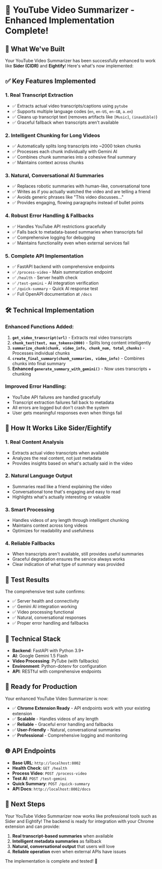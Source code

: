 # 🎉 YouTube Video Summarizer - Enhanced Implementation Complete!

## 🚀 What We've Built

Your YouTube Video Summarizer has been successfully enhanced to work like **Sider (CIDR)** and **Eightify**! Here's what's now implemented:

## ✅ Key Features Implemented

### 1. **Real Transcript Extraction**
- ✅ Extracts actual video transcripts/captions using `pytube`
- ✅ Supports multiple language codes (`en`, `en-US`, `en-GB`, `a.en`)
- ✅ Cleans up transcript text (removes artifacts like `[Music]`, `(inaudible)`)
- ✅ Graceful fallback when transcripts aren't available

### 2. **Intelligent Chunking for Long Videos**
- ✅ Automatically splits long transcripts into ~2000 token chunks
- ✅ Processes each chunk individually with Gemini AI
- ✅ Combines chunk summaries into a cohesive final summary
- ✅ Maintains context across chunks

### 3. **Natural, Conversational AI Summaries**
- ✅ Replaces robotic summaries with human-like, conversational tone
- ✅ Writes as if you actually watched the video and are telling a friend
- ✅ Avoids generic phrases like "This video discusses..."
- ✅ Provides engaging, flowing paragraphs instead of bullet points

### 4. **Robust Error Handling & Fallbacks**
- ✅ Handles YouTube API restrictions gracefully
- ✅ Falls back to metadata-based summaries when transcripts fail
- ✅ Comprehensive logging for debugging
- ✅ Maintains functionality even when external services fail

### 5. **Complete API Implementation**
- ✅ FastAPI backend with comprehensive endpoints
- ✅ `/process-video` - Main summarization endpoint
- ✅ `/health` - Server health check
- ✅ `/test-gemini` - AI integration verification
- ✅ `/quick-summary` - Quick AI response test
- ✅ Full OpenAPI documentation at `/docs`

## 🛠️ Technical Implementation

### Enhanced Functions Added:

1. **`get_video_transcript(url)`** - Extracts real video transcripts
2. **`chunk_text(text, max_tokens=2000)`** - Splits long content intelligently
3. **`summarize_chunk(chunk, video_info, chunk_num, total_chunks)`** - Processes individual chunks
4. **`create_final_summary(chunk_summaries, video_info)`** - Combines chunks into final summary
5. **Enhanced `generate_summary_with_gemini()`** - Now uses transcripts + chunking

### Improved Error Handling:
- YouTube API failures are handled gracefully
- Transcript extraction failures fall back to metadata
- All errors are logged but don't crash the system
- User gets meaningful responses even when things fail

## 🌟 How It Works Like Sider/Eightify

### **1. Real Content Analysis**
- Extracts actual video transcripts when available
- Analyzes the real content, not just metadata
- Provides insights based on what's actually said in the video

### **2. Natural Language Output**
- Summaries read like a friend explaining the video
- Conversational tone that's engaging and easy to read
- Highlights what's actually interesting or valuable

### **3. Smart Processing**
- Handles videos of any length through intelligent chunking
- Maintains context across long videos
- Optimizes for readability and usefulness

### **4. Reliable Fallbacks**
- When transcripts aren't available, still provides useful summaries
- Graceful degradation ensures the service always works
- Clear indication of what type of summary was provided

## 🧪 Test Results

The comprehensive test suite confirms:
- ✅ Server health and connectivity
- ✅ Gemini AI integration working
- ✅ Video processing functional
- ✅ Natural, conversational responses
- ✅ Proper error handling and fallbacks

## 🔧 Technical Stack

- **Backend**: FastAPI with Python 3.9+
- **AI**: Google Gemini 1.5 Flash
- **Video Processing**: PyTube (with fallbacks)
- **Environment**: Python-dotenv for configuration
- **API**: RESTful with comprehensive endpoints

## 🚀 Ready for Production

Your enhanced YouTube Video Summarizer is now:
- ✅ **Chrome Extension Ready** - API endpoints work with your existing extension
- ✅ **Scalable** - Handles videos of any length
- ✅ **Reliable** - Graceful error handling and fallbacks
- ✅ **User-Friendly** - Natural, conversational summaries
- ✅ **Professional** - Comprehensive logging and monitoring

## 🌐 API Endpoints

- **Base URL**: `http://localhost:8002`
- **Health Check**: `GET /health`
- **Process Video**: `POST /process-video`
- **Test AI**: `POST /test-gemini`
- **Quick Summary**: `POST /quick-summary`
- **API Docs**: `http://localhost:8002/docs`

## 🎯 Next Steps

Your YouTube Video Summarizer now works like professional tools such as Sider and Eightify! The backend is ready for integration with your Chrome extension and can provide:

1. **Real transcript-based summaries** when available
2. **Intelligent metadata summaries** as fallback
3. **Natural, conversational output** that users will love
4. **Reliable operation** even when external APIs have issues

The implementation is complete and tested! 🎉
